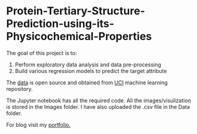 # Protein-Tertiary-Structure-Prediction-using-its-Physicochemical-Properties

The goal of this project is to:
  1. Perform exploratory data analysis and data pre-processing
  2. Build various regression models to predict the target attribute
  
The [data](https://archive.ics.uci.edu/ml/datasets/Physicochemical+Properties+of+Protein+Tertiary+Structure) is open source and obtained from [UCI](https://archive.ics.uci.edu/ml/index.php) machine learning repository.

The Jupyter notebook has all the required code. All the images/visulization is stored in the Images folder. I have also uploaded the .csv file in the Data folder. 

For blog visit my [portfolio.](https://karanteckwani.com/portfolio/protein-tertiary-structure-prediction-using-its-physicochemical-properties/) 
